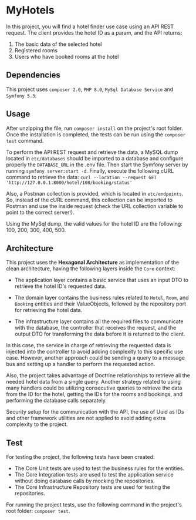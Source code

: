 # MyHotels
In this project, you will find a hotel finder use case using an API REST request. The client provides the hotel ID as a param, and the API returns:

1. The basic data of the selected hotel
2. Registered rooms
3. Users who have booked rooms at the hotel

## Dependencies

This project uses `composer 2.0`, `PHP 8.0`, `MySql Database Service` and `Symfony 5.3`.

## Usage

After unzipping the file, run `composer install` on the project's root folder. 
Once the installation is completed, the tests can be run using the `composer test` command.

To perform the API REST request and retrieve the data, a MySQL dump located in `etc/databases` should be imported to a database and configure properly the `DATABASE_URL` in the .env file. Then start the Symfony server by running `symfony server:start -d`. Finally, execute the following cURL command to retrieve the data: `curl --location --request GET 'http://127.0.0.1:8000/hotel/100/booking/status'`

Also, a Postman collection is provided, which is located in `etc/endpoints`. So, instead of the cURL command, this collection can be imported to Postman and use the inside request (check the URL collection variable to point to the correct server!).

Using the MySql dump, the valid values for the hotel ID are the following: 100, 200, 300, 400, 500.

## Architecture

This project uses the **Hexagonal Architecture** as implementation of the clean architecture, having the following layers inside the `Core` context:

* The application layer contains a basic service that uses an input DTO to retrieve the hotel ID's requested data.

* The domain layer contains the business rules related to `Hotel`, `Room`, and `Booking` entities and their ValueObjects, followed by the repository port for retrieving the hotel data.

* The infrastructure layer contains all the required files to communicate with the database, the controller that receives the request, and the output DTO for transforming the data before it is returned to the client.

In this case, the service in charge of retrieving the requested data is injected into the controller to avoid adding complexity to this specific use case. However, another approach could be sending a query to a message bus and setting up a handler to perform the requested action.

Also, the project takes advantage of Doctrine relationships to retrieve all the needed hotel data from a single query. Another strategy related to using many handlers could be utilizing consecutive queries to retrieve the data from the ID for the hotel, getting the IDs for the rooms and bookings, and performing the database calls separately.

Security setup for the communication with the API, the use of Uuid as IDs and other framework utilities are not applied to avoid adding extra complexity to the project.

## Test
For testing the project, the following tests have been created:

* The Core Unit tests are used to test the business rules for the entities.
* The Core Integration tests are used to test the application service without doing database calls by mocking the repositories.
* The Core Infrastructure Repository tests are used for testing the repositories.

For running the project tests, use the following command in the project's root folder: `composer test`.
